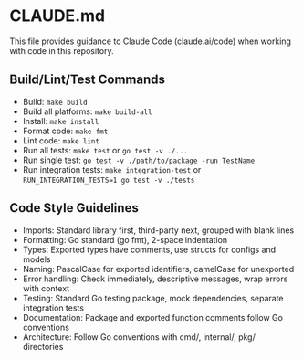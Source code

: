 # CLAUDE.md

This file provides guidance to Claude Code (claude.ai/code) when working with code in this repository.

## Build/Lint/Test Commands
- Build: `make build`
- Build all platforms: `make build-all`
- Install: `make install`
- Format code: `make fmt`
- Lint code: `make lint`
- Run all tests: `make test` or `go test -v ./...`
- Run single test: `go test -v ./path/to/package -run TestName`
- Run integration tests: `make integration-test` or `RUN_INTEGRATION_TESTS=1 go test -v ./tests`

## Code Style Guidelines
- Imports: Standard library first, third-party next, grouped with blank lines
- Formatting: Go standard (go fmt), 2-space indentation
- Types: Exported types have comments, use structs for configs and models
- Naming: PascalCase for exported identifiers, camelCase for unexported
- Error handling: Check immediately, descriptive messages, wrap errors with context
- Testing: Standard Go testing package, mock dependencies, separate integration tests
- Documentation: Package and exported function comments follow Go conventions
- Architecture: Follow Go conventions with cmd/, internal/, pkg/ directories
